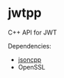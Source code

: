 # jwtpp
C++ API for JWT

Dependencies:
  - [jsoncpp](https://github.com/open-source-parsers/jsoncpp)
  - OpenSSL
